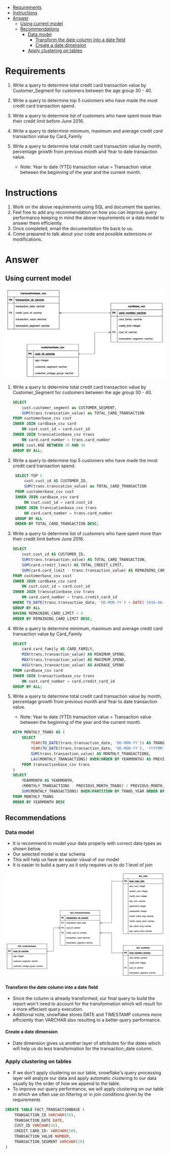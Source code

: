 - [Requirements](#requirements)
- [Instructions](#instructions)
- [Answer](#answer)
  - [Using current model](#using-current-model)
  - [Recommendations](#recommendations)
    - [Data model](#data-model)
      - [Transform the date column into a date field](#transform-the-date-column-into-a-date-field)
      - [Create a date dimension](#create-a-date-dimension)
    - [Apply clustering on tables](#apply-clustering-on-tables)

# Requirements

1. Write a query to determine total credit card transaction value by Customer_Segment for customers between the age group 30 - 40.
2. Write a query to determine top 5 customers who have made the most credit card transaction spend.
3. Write a query to determine list of customers who have spent more than their credit limit before June 2016.
4. Write a query to determine minimum, maximum and average credit card transaction value by Card_Family
5. Write a query to determine total credit card transaction value by month, percentage growth from previous month and Year to date transaction value.

    - Note:
        Year to date (YTD) transaction value = Transaction value between the beginning of the year and the current month.

# Instructions

1. Work on the above requirements using SQL and document the queries.
2. Feel free to add any recommendation on how you can improve query performance keeping in mind the above requirements or  a data model to
answer them efficiently.
3. Once completed, email the documentation file back to us.
4. Come prepared to talk about your code and possible extensions or modifications.

# Answer

## Using current model
![alt text](datamodel.png)

1. Write a query to determine total credit card transaction value by Customer_Segment for customers between the age group 30 - 40.

    ```sql
    SELECT
        cust.customer_segment as CUSTOMER_SEGMENT,
        SUM(trans.transcation_value) as TOTAL_CARD_TRANSACTION
    FROM customerbase_csv cust
    INNER JOIN cardbase_csv card
        ON cust.cust_id = card.cust_id
    INNER JOIN transcationbase_csv trans
        ON card.card_number = trans.card_number
    WHERE cust.AGE BETWEEN 30 AND 40
    GROUP BY ALL;
    ```

2. Write a query to determine top 5 customers who have made the most credit card transaction spend.

   ```sql
    SELECT TOP 5
        cust.cust_id AS CUSTOMER_ID,
        SUM(trans.transcation_value) as TOTAL_CARD_TRANSACTION
    FROM customerbase_csv cust
    INNER JOIN cardbase_csv card
        ON cust.cust_id = card.cust_id
    INNER JOIN transcationbase_csv trans
        ON card.card_number = trans.card_number
    GROUP BY ALL
    ORDER BY TOTAL_CARD_TRANSACTION DESC;
   ```

3. Write a query to determine list of customers who have spent more than their credit limit before June 2016.

    ```sql
    SELECT
        cust.cust_id AS CUSTOMER_ID,
        SUM(trans.transaction_value) AS TOTAL_CARD_TRANSACTION,
        SUM(card.credit_limit) AS TOTAL_CREDIT_LIMIT,
        SUM(card.card_limit - trans.transaction_value) AS REMAINING_CARD_LIMIT 
    FROM customerbase_csv cust
    INNER JOIN cardbase_csv card
        ON cust.cust_id = card.cust_id
    INNER JOIN transcationbase_csv trans
        ON card.card_number = trans.credit_card_id
    WHERE TO_DATE(trans.transaction_date, 'DD-MON-YY') < DATE('2016-06-01')
    GROUP BY ALL
    HAVING REMAINING_CARD_LIMIT < 0
    ORDER BY REMAINING_CARD_LIMIT DESC;
    ```

4. Write a query to determine minimum, maximum and average credit card transaction value by Card_Family

    ```sql
    SELECT
        card.card_family AS CARD_FAMILY,
        MIN(trans.transaction_value) AS MINIMUM_SPEND,
        MAX(trans.transaction_value) AS MAXIMUM_SPEND,
        AVG(trans.transaction_value) AS AVERAGE_SPEND
    FROM cardbase_csv card
    INNER JOIN transactionbase_csv trans
        ON cust.card_number = card.credit_card_id
    GROUP BY ALL;
    ```

5. Write a query to determine total credit card transaction value by month, percentage growth from previous month and Year to date transaction value.

    - Note:
        Year to date (YTD) transaction value = Transaction value between the beginning of the year and the current month.

    ```sql
    WITH MONTHLY_TRANS AS (
        SELECT
            YEAR(TO_DATE(trans.transaction_date, 'DD-MON-YY')) AS TRANS_YEAR,
            YEAR(TO_DATE(trans.transaction_date, 'DD-MON-YY'), 'YYYYMM') AS YEARMONTH,
            SUM(trans.transaction_value) AS MONTHLY_TRANSACTIONS,
            LAG(MONTHLY_TRANSACTIONS) OVER(ORDER BY YEARMONTH) AS PREVIOUS_MONTH_TRANS 
        FROM transactionbase_csv trans
    )
    SELECT
        YEARMONTH AS YEARMONTH,
        (MONTHLY_TRANSACTIONS - PREVIOUS_MONTH_TRANS) / PREVIOUS_MONTH_TRANS * 100 AS MONTH_GROWTH_RATE,
        SUM(MONTHLY_TRANSACTIONS) OVER(PARTITION BY TRANS_YEAR ORDER BY YEARMONTH) AS YTD_TRANSACTION
    FROM MONTHLY_TRANS
    ORDER BY YEARMONTH DESC

    ```

## Recommendations

### Data model

- It is recommend to model your data properly with correct data types as shown below.
- Our selected model is star schema
- This will help us have an easier visual of our model
- It is easier to build a query as it only requires us to do 1 level of join

![alt text](starschema.png)

#### Transform the date column into a date field

- Since the column is already transformed, our final query to build the report won't need to account for the transformation which will result for a more effecient query execution.
- Additional note, snowflake stores DATE and TIMESTAMP columns more efficiently than VARCHAR also resulting to a better query performance.

#### Create a date dimension

- Date dimension gives us another layer of attributes for the dates which will help us do less transformation for the transaction_date column.

### Apply clustering on tables

- If we don't apply clustering on our table, snowflake's query processing layer will analyze our data and apply automatic clustering to our data usually by the order of how we append to the table.
- To improve our query performance, we will apply clustering on our table in which we often use on filtering or in join conditions given by the requirements

```sql
CREATE TABLE FACT_TRANSACTIONBASE (
    TRANSACTION_ID VARCHAR(50),
    TRANSACTION_DATE DATE,
    CUST_ID VARCHAR(50),
    CREDIT_CARD_ID: VARCHAR(50),
    TRANSACTION_VALUE NUMBER,
    TRANSACTION_SEGMENT VARCHAR(20)
)
```